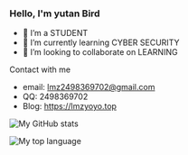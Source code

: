 ### Hello, I'm yutan Bird

- 🔭 I’m a STUDENT
- 🌱 I’m currently learning CYBER SECURITY
- 👯 I’m looking to collaborate on LEARNING

Contact with me
- email: lmz2498369702@gmail.com
- QQ: 2498369702
- Blog: https://lmzyoyo.top

![My GitHub stats](https://github-readme-stats.vercel.app/api?username=MinzhiYoyo&show=reviews,discussions_started,discussions_answered,prs_merged,prs_merged_percentage&show_icons=true&theme=radical)

![My top language](https://github-readme-stats.vercel.app/api/top-langs/?username=MinzhiYoyo&layout=compact)
